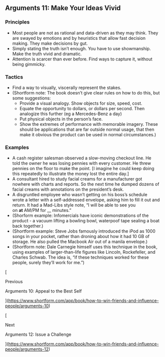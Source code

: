 ## Arguments 11: Make Your Ideas Vivid

### Principles

- Most people are not as rational and data-driven as they may think. They are swayed by emotions and by heuristics that allow fast decision making. They make decisions by gut.
- Simply stating the truth isn’t enough. You have to use showmanship. Make the truth vivid and dramatic.
- Attention is scarcer than ever before. Find ways to capture it, without being gimmicky.

### Tactics

- Find a way to visually, viscerally represent the stakes.
- (Shortform note: The book doesn’t give clear rules on how to do this, but some suggestions:
    - Provide a visual analogy. Show objects for size, speed, cost.
    - Equate the opportunity to dollars, or dollars per second. Then analogize this further (eg a Mercedes-Benz a day)
    - Put physical objects in the person’s face.
    - Show the extremes of performance with memorable imagery. These should be applications that are far outside normal usage, that then make it obvious the product can be used in normal circumstances.)

### Examples

- A cash register salesman observed a slow-moving checkout line. He told the owner he was losing pennies with every customer. He threw pennies on the floor to make the point. [I imagine he could keep doing this repeatedly to illustrate the money lost the entire day.]
- A consultant hired to study facial creams for a manufacturer got nowhere with charts and reports. So the next time he dumped dozens of facial creams with annotations on the president’s desk.
- A disgruntled employee who wasn’t getting on his boss’s schedule wrote a letter with a self-addressed envelope, asking him to fill it out and return. It had a Mad-Libs style note, “I will be able to see you on **at** AM/PM for __ minutes.”
- (Shorform example: Infomercials have iconic demonstrations of the product - a vacuum lifting a bowling bowl, waterpoof tape sealing a boat back together.)
- (Shortform example: Steve Jobs famously introduced the iPod as 1000 songs in your pocket, rather than droning about how it had 10 GB of storage. He also pulled the Macbook Air out of a manila envelope.)
- (Shortform note: Dale Carnegie himself uses this technique in the book, using examples of larger-than-life figures like Lincoln, Rockefeller, and Charles Schwab. The idea is, “if these techniques worked for these people, surely they’ll work for me.”)

[

Previous

Arguments 10: Appeal to the Best Self

](https://www.shortform.com/app/book/how-to-win-friends-and-influence-people/arguments-10)

[

Next

Arguments 12: Issue a Challenge

](https://www.shortform.com/app/book/how-to-win-friends-and-influence-people/arguments-12)